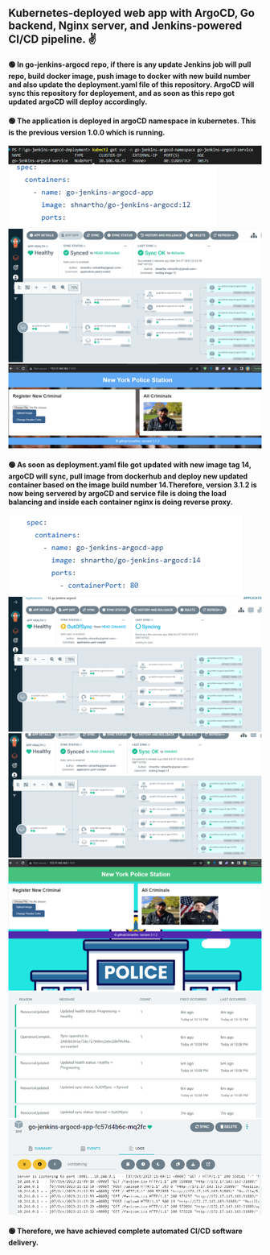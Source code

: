 ## Kubernetes-deployed web app with ArgoCD, Go backend, Nginx server, and Jenkins-powered CI/CD pipeline. ✌️

#### 🟢 In go-jenkins-argocd repo, if there is any update Jenkins job will pull repo, build docker image, push image to docker with new build number and also update the deployment.yaml file of this repository. ArgoCD will sync this repository for deployement, and as soon as this repo got updated argoCD will deploy accordingly.

#### 🟢 The application is deployed in argoCD namespace in kubernetes. This is the previous version 1.0.0 which is running.
![](./images/app-service-port.png)
![](./images/v1d.png)
![](./images/v1acd.png)
![](./images/v1.png)

#### 🟢 As soon as deployment.yaml file got updated with new image tag 14, argoCD will sync, pull image from dockerhub and deploy new updated container based on the image build number 14.Therefore, version 3.1.2 is now being servered by argoCD and service file is doing the load balancing and inside each container nginx is doing reverse proxy.
![](./images/v3d.png)
![](./images/outofsync.png)
![](./images/v3acd.png)
![](./images/v3.png)
![](./images/v3logs.png)
![](./images/v3logss.png)

#### 🟢 Therefore, we have achieved complete automated CI/CD software delivery. 